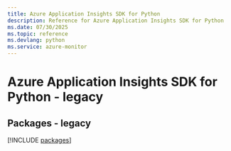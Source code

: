 ```yaml
---
title: Azure Application Insights SDK for Python
description: Reference for Azure Application Insights SDK for Python
ms.date: 07/30/2025
ms.topic: reference
ms.devlang: python
ms.service: azure-monitor
---
```

# Azure Application Insights SDK for Python - legacy
## Packages - legacy
[!INCLUDE [packages](application-insights-index.md)]